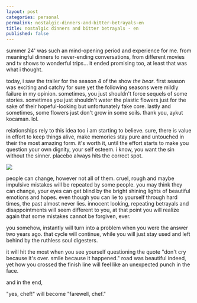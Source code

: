 ```yaml
---
layout: post
categories: personal
permalink: nostalgic-dinners-and-bitter-betrayals-en
title: nostalgic dinners and bitter betrayals - en
published: false
---
```

summer 24' was such an mind-opening period and experience for me. from meaningful dinners to never-ending conversations, from different movies and tv shows to wonderful trips... it ended promising too, at least that was what i thought.

today, i saw the trailer for the season 4 of the show _the bear_. first season was exciting and catchy for sure yet the following seasons were mildly failure in my opinion. sometimes, you just shouldn't force sequels of some stories. sometimes you just shouldn't water the plastic flowers just for the sake of their hopeful-looking but unfortunately fake core. lastly and sometimes, some flowers just don't grow in some soils. thank you, aykut kocaman. lol.

relationships rely to this idea too i am starting to believe. sure, there is value in effort to keep things alive, make memories stay pure and untouched in their the most amazing form. it's worth it, until the effort starts to make you question your own dignity, your self esteem. i know, you want the sin without the sinner. placebo always hits the correct spot.

![]({{site.baseurl}}images/thebear.png)

people can change, however not all of them. cruel, rough and maybe impulsive mistakes will be repeated by some people. you may think they can change, your eyes can get blind by the bright shining lights of beautiful emotions and hopes. even though you can lie to yourself through hard times, the past almost never lies. innocent looking, repeating betrayals and disappointments will seem different to you, at that point you will realize again that some mistakes cannot be forgiven, ever. 

you somehow, instantly will turn into a problem when you were the answer two years ago. that cycle will continue, while you will just stay used and left behind by the ruthless soul digesters.

it will hit the most when you see yourself questioning the quote "don't cry because it's over. smile because it happened." 
road was beautiful indeed, yet how you crossed the finish line will feel like an unexpected punch in the face.

and in the end,

"yes, chef!" will become "farewell, chef."
